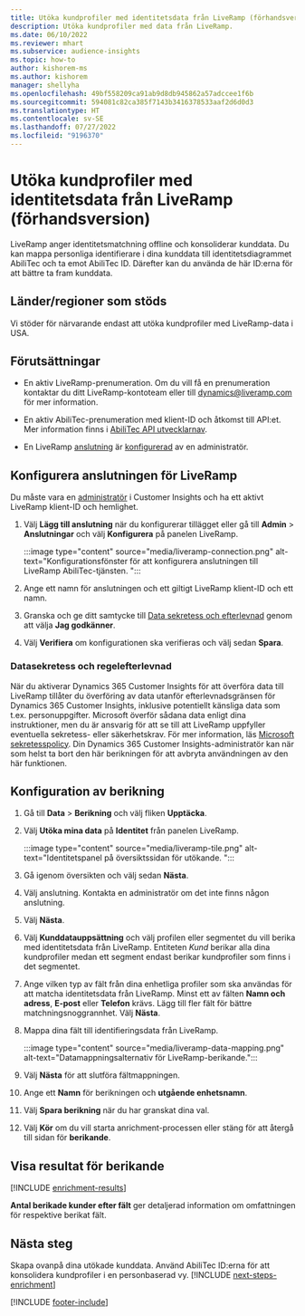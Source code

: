 ```yaml
---
title: Utöka kundprofiler med identitetsdata från LiveRamp (förhandsversion)
description: Utöka kundprofiler med data från LiveRamp.
ms.date: 06/10/2022
ms.reviewer: mhart
ms.subservice: audience-insights
ms.topic: how-to
author: kishorem-ms
ms.author: kishorem
manager: shellyha
ms.openlocfilehash: 49bf558209ca91ab9d8db945862a57adccee1f6b
ms.sourcegitcommit: 594081c82ca385f7143b3416378533aaf2d6d0d3
ms.translationtype: HT
ms.contentlocale: sv-SE
ms.lasthandoff: 07/27/2022
ms.locfileid: "9196370"
---
```

# <a name="enrich-customer-profiles-with-identity-data-from-liveramp-preview"></a>Utöka kundprofiler med identitetsdata från LiveRamp (förhandsversion)

LiveRamp anger identitetsmatchning offline och konsoliderar kunddata. Du kan mappa personliga identifierare i dina kunddata till identitetsdiagrammet AbiliTec och ta emot AbiliTec ID. Därefter kan du använda de här ID:erna för att bättre ta fram kunddata.

## <a name="supported-countriesregions"></a>Länder/regioner som stöds

Vi stöder för närvarande endast att utöka kundprofiler med LiveRamp-data i USA.

## <a name="prerequisites"></a>Förutsättningar

- En aktiv LiveRamp-prenumeration. Om du vill få en prenumeration kontaktar du ditt LiveRamp-kontoteam eller till [dynamics@liveramp.com](mailto:dynamics@liveramp.com) för mer information.

- En aktiv AbiliTec-prenumeration med klient-ID och åtkomst till API:et. Mer information finns i [AbiliTec API utvecklarnav](https://developers.liveramp.com/abilitec-api/).

- En LiveRamp [anslutning](connections.md) är [konfigurerad](#configure-the-connection-for-liveramp) av en administratör.

## <a name="configure-the-connection-for-liveramp"></a>Konfigurera anslutningen för LiveRamp

Du måste vara en [administratör](permissions.md#admin) i Customer Insights och ha ett aktivt LiveRamp klient-ID och hemlighet.

1. Välj **Lägg till anslutning** när du konfigurerar tillägget eller gå till **Admin**  > **Anslutningar** och välj **Konfigurera** på panelen LiveRamp.

   :::image type="content" source="media/liveramp-connection.png" alt-text="Konfigurationsfönster för att konfigurera anslutningen till LiveRamp AbiliTec-tjänsten. ":::

1. Ange ett namn för anslutningen och ett giltigt LiveRamp klient-ID och ett namn.

1. Granska och ge ditt samtycke till [Data sekretess och efterlevnad](#data-privacy-and-compliance) genom att välja **Jag godkänner**.

1. Välj **Verifiera** om konfigurationen ska verifieras och välj sedan **Spara**.

### <a name="data-privacy-and-compliance"></a>Datasekretess och regelefterlevnad

När du aktiverar Dynamics 365 Customer Insights för att överföra data till LiveRamp tillåter du överföring av data utanför efterlevnadsgränsen för Dynamics 365 Customer Insights, inklusive potentiellt känsliga data som t.ex. personuppgifter. Microsoft överför sådana data enligt dina instruktioner, men du är ansvarig för att se till att LiveRamp uppfyller eventuella sekretess- eller säkerhetskrav. För mer information, läs [Microsoft sekretesspolicy](https://go.microsoft.com/fwlink/?linkid=396732). Din Dynamics 365 Customer Insights-administratör kan när som helst ta bort den här berikningen för att avbryta användningen av den här funktionen.

## <a name="configure-the-enrichment"></a>Konfiguration av berikning

1. Gå till **Data** > **Berikning** och välj fliken **Upptäcka**.

1. Välj **Utöka mina data** på **Identitet** från panelen LiveRamp.

   :::image type="content" source="media/liveramp-tile.png" alt-text="Identitetspanel på översiktssidan för utökande. ":::

1. Gå igenom översikten och välj sedan **Nästa**.

1. Välj anslutning. Kontakta en administratör om det inte finns någon anslutning.

1. Välj **Nästa**.

1. Välj **Kunddatauppsättning** och välj profilen eller segmentet du vill berika med identitetsdata från LiveRamp. Entiteten *Kund* berikar alla dina kundprofiler medan ett segment endast berikar kundprofiler som finns i det segmentet.

1. Ange vilken typ av fält från dina enhetliga profiler som ska användas för att matcha identitetsdata från LiveRamp. Minst ett av fälten **Namn och adress**, **E-post** eller **Telefon** krävs. Lägg till fler fält för bättre matchningsnoggrannhet. Välj **Nästa**.

1. Mappa dina fält till identifieringsdata från LiveRamp.

   :::image type="content" source="media/liveramp-data-mapping.png" alt-text="Datamappningsalternativ för LiveRamp-berikande.":::

1. Välj **Nästa** för att slutföra fältmappningen.

1. Ange ett **Namn** för berikningen och **utgående enhetsnamn**.

1. Välj **Spara berikning** när du har granskat dina val.

1. Välj **Kör** om du vill starta anrichment-processen eller stäng för att återgå till sidan för **berikande**.

## <a name="view-enrichment-results"></a>Visa resultat för berikande

[!INCLUDE [enrichment-results](includes/enrichment-results.md)]

**Antal berikade kunder efter fält** ger detaljerad information om omfattningen för respektive berikat fält.

## <a name="next-steps"></a>Nästa steg

Skapa ovanpå dina utökade kunddata. Använd AbiliTec ID:erna för att konsolidera kundprofiler i en personbaserad vy.
[!INCLUDE [next-steps-enrichment](includes/next-steps-enrichment.md)]

[!INCLUDE [footer-include](includes/footer-banner.md)]

